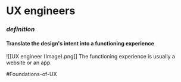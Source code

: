 # UX engineers

### *definition*

#### Translate the design's intent into a functioning experience

![[UX engineer (Image).png]]
The functioning experience is usually a website or an app.

#Foundations-of-UX 